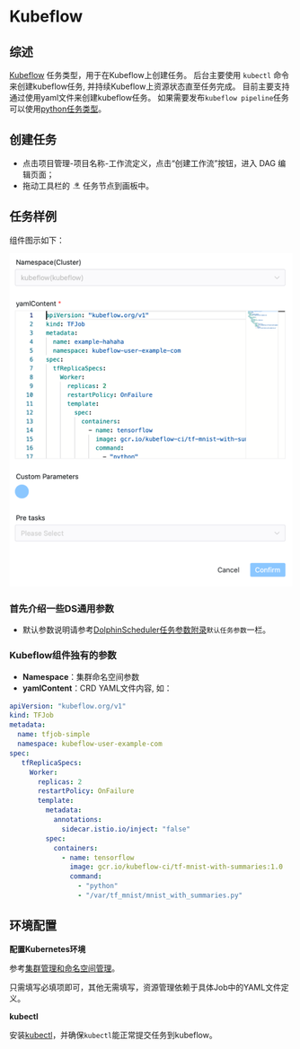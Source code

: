 # Kubeflow

## 综述

[Kubeflow](https://www.kubeflow.org) 任务类型，用于在Kubeflow上创建任务。
后台主要使用 `kubectl` 命令来创建kubeflow任务, 并持续Kubeflow上资源状态直至任务完成。
目前主要支持通过使用yaml文件来创建kubeflow任务。 如果需要发布`kubeflow pipeline`任务可以使用[python任务类型](./python.md)。

## 创建任务

- 点击项目管理-项目名称-工作流定义，点击“创建工作流”按钮，进入 DAG 编辑页面；
- 拖动工具栏的 <img src="../../../../img/tasks/icons/kubeflow.png" width="15"/> 任务节点到画板中。

## 任务样例

组件图示如下：

![kubeflow](../../../../img/tasks/demo/kubeflow.png)

### 首先介绍一些DS通用参数

- 默认参数说明请参考[DolphinScheduler任务参数附录](appendix.md)`默认任务参数`一栏。

### Kubeflow组件独有的参数

- **Namespace**：集群命名空间参数
- **yamlContent**：CRD YAML文件内容, 如：

```yaml
apiVersion: "kubeflow.org/v1"
kind: TFJob
metadata:
  name: tfjob-simple
  namespace: kubeflow-user-example-com
spec:
   tfReplicaSpecs:
     Worker:
       replicas: 2
       restartPolicy: OnFailure
       template:
         metadata:
           annotations:
             sidecar.istio.io/inject: "false"
         spec:
           containers:
             - name: tensorflow
               image: gcr.io/kubeflow-ci/tf-mnist-with-summaries:1.0
               command:
                 - "python"
                 - "/var/tf_mnist/mnist_with_summaries.py"
```

## 环境配置

**配置Kubernetes环境**

参考[集群管理和命名空间管理](../security.md)。

只需填写必填项即可，其他无需填写，资源管理依赖于具体Job中的YAML文件定义。

**kubectl**

安装[kubectl](https://kubernetes.io/docs/tasks/tools/install-kubectl-linux/)，并确保`kubectl`能正常提交任务到kubeflow。

